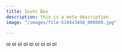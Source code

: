 ```yaml
---
title: Sushi Box
description: this is a meta description
image: "/images/file-5184x3456_000009.jpg"

---
```

oi oi oi oi oi oi oi oi oi 